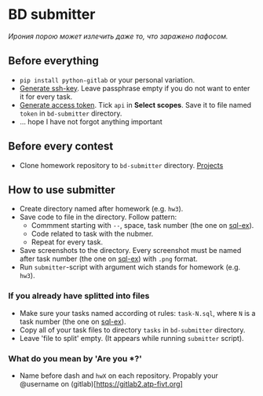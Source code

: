 # BD submitter
_Ирония порою может излечить даже то, что заражено пафосом._

## Before everything
- `pip install python-gitlab` or your personal variation.
- [Generate ssh-key](https://gitlab2.atp-fivt.org/-/profile/keys). 
Leave passphrase empty if you do not want to enter it for every task.
- [Generate access token](https://gitlab2.atp-fivt.org/-/profile/personal_access_tokens). Tick `api` in __Select scopes__. Save it to file named `token` in `bd-submitter` directory.
- ... hope I have not forgot anything important

## Before every contest
- Clone homework repository to `bd-submitter` directory. [Projects](https://gitlab2.atp-fivt.org/dashboard/projects)

## How to use submitter
- Create directory named after homework (e.g. `hw3`).
- Save code to file in the directory. Follow pattern:
  - Commment starting with `--`, space, task number (the one on [sql-ex](https://www.sql-ex.ru)).
  - Code related to task with the nubmer.
  - Repeat for every task.
- Save screenshots to the directory. Every screenshot must be named after task number (the one on [sql-ex](https://www.sql-ex.ru)) with `.png` format.
- Run `submitter`-script with argument wich stands for homework (e.g. `hw3`).

### If you already have splitted into files
- Make sure your tasks named according ot rules: `task-N.sql`, where `N` is a task number (the one on [sql-ex](https://www.sql-ex.ru)).
- Copy all of your task files to directory `tasks` in `bd-submitter` directory.
- Leave 'file to split' empty. (It appears while running `submitter` script).

### What do you mean by 'Are you *?'
- Name before dash and `hwX` on each repository. Propably your @username on (gitlab)[https://gitlab2.atp-fivt.org]

